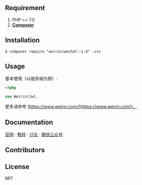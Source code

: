 ## Requirement

1. PHP >= 7.0
2. **[Composer](https://getcomposer.org/)**

## Installation

```shell
$ composer require "weirin/wechat:~1.0" -vvv
```

## Usage

基本使用（以服务端为例）:

```php
<?php

use Weirin\Jwt;


```

更多请参考 [https://www.weirin.com/](https://www.weirin.com/)。

## Documentation

[官网](https://www.weirin.com/)  · [教程]()  ·  [讨论]()  ·  [微信公众号]()  


## Contributors


## License

MIT